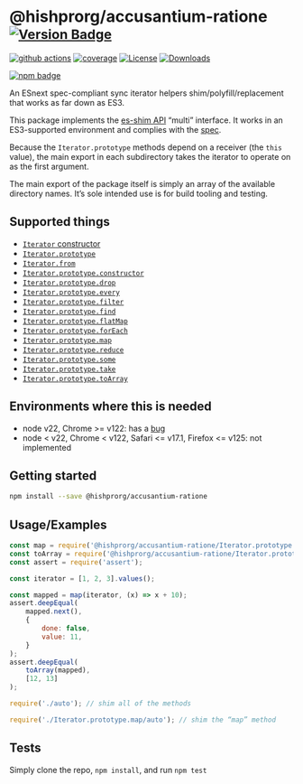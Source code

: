 # @hishprorg/accusantium-ratione <sup>[![Version Badge][npm-version-svg]][package-url]</sup>

[![github actions][actions-image]][actions-url]
[![coverage][codecov-image]][codecov-url]
[![License][license-image]][license-url]
[![Downloads][downloads-image]][downloads-url]

[![npm badge][npm-badge-png]][package-url]

An ESnext spec-compliant sync iterator helpers shim/polyfill/replacement that works as far down as ES3.

This package implements the [es-shim API](https://github.com/es-shims/api) “multi” interface. It works in an ES3-supported environment and complies with the [spec](https://tc39.es/proposal-iterator-helpers/).

Because the `Iterator.prototype` methods depend on a receiver (the `this` value), the main export in each subdirectory takes the iterator to operate on as the first argument.

The main export of the package itself is simply an array of the available directory names. It’s sole intended use is for build tooling and testing.

## Supported things

 - [`Iterator` constructor](https://tc39.es/proposal-iterator-helpers/#sec-iterator-constructor)
 - [`Iterator.prototype`](https://tc39.es/proposal-iterator-helpers/#sec-iterator.prototype)
 - [`Iterator.from`](https://tc39.es/proposal-iterator-helpers/#sec-iterator.from)
 - [`Iterator.prototype.constructor`](https://tc39.es/proposal-iterator-helpers/#sec-iteratorprototype.constructor)
 - [`Iterator.prototype.drop`](https://tc39.es/proposal-iterator-helpers/#sec-iteratorprototype.drop)
 - [`Iterator.prototype.every`](https://tc39.es/proposal-iterator-helpers/#sec-iteratorprototype.every)
 - [`Iterator.prototype.filter`](https://tc39.es/proposal-iterator-helpers/#sec-iteratorprototype.filter)
 - [`Iterator.prototype.find`](https://tc39.es/proposal-iterator-helpers/#sec-iteratorprototype.find)
 - [`Iterator.prototype.flatMap`](https://tc39.es/proposal-iterator-helpers/#sec-iteratorprototype.flatmap)
 - [`Iterator.prototype.forEach`](https://tc39.es/proposal-iterator-helpers/#sec-iteratorprototype.foreach)
 - [`Iterator.prototype.map`](https://tc39.es/proposal-iterator-helpers/#sec-iteratorprototype.map)
 - [`Iterator.prototype.reduce`](https://tc39.es/proposal-iterator-helpers/#sec-iteratorprototype.reduce)
 - [`Iterator.prototype.some`](https://tc39.es/proposal-iterator-helpers/#sec-iteratorprototype.some)
 - [`Iterator.prototype.take`](https://tc39.es/proposal-iterator-helpers/#sec-iteratorprototype.take)
 - [`Iterator.prototype.toArray`](https://tc39.es/proposal-iterator-helpers/#sec-iteratorprototype.toarray)

## Environments where this is needed

 - node v22, Chrome >= v122: has a [bug](https://issues.chromium.org/issues/336839115)
 - node < v22, Chrome < v122, Safari <= v17.1, Firefox <= v125: not implemented

## Getting started

```sh
npm install --save @hishprorg/accusantium-ratione
```

## Usage/Examples

```js
const map = require('@hishprorg/accusantium-ratione/Iterator.prototype.map');
const toArray = require('@hishprorg/accusantium-ratione/Iterator.prototype.toArray');
const assert = require('assert');

const iterator = [1, 2, 3].values();

const mapped = map(iterator, (x) => x + 10);
assert.deepEqual(
	mapped.next(),
    {
        done: false,
        value: 11,
    }
);
assert.deepEqual(
    toArray(mapped),
    [12, 13]
);
```

```js
require('./auto'); // shim all of the methods

require('./Iterator.prototype.map/auto'); // shim the “map” method
```

## Tests
Simply clone the repo, `npm install`, and run `npm test`

[package-url]: https://npmjs.org/package/@hishprorg/accusantium-ratione
[npm-version-svg]: https://versionbadg.es/hishprorg/accusantium-ratione.svg
[deps-svg]: https://david-dm.org/hishprorg/accusantium-ratione.svg
[deps-url]: https://david-dm.org/hishprorg/accusantium-ratione
[dev-deps-svg]: https://david-dm.org/hishprorg/accusantium-ratione/dev-status.svg
[dev-deps-url]: https://david-dm.org/hishprorg/accusantium-ratione#info=devDependencies
[npm-badge-png]: https://nodei.co/npm/@hishprorg/accusantium-ratione.png?downloads=true&stars=true
[license-image]: https://img.shields.io/npm/l/@hishprorg/accusantium-ratione.svg
[license-url]: LICENSE
[downloads-image]: https://img.shields.io/npm/dm/@hishprorg/accusantium-ratione.svg
[downloads-url]: https://npm-stat.com/charts.html?package=@hishprorg/accusantium-ratione
[codecov-image]: https://codecov.io/gh/hishprorg/accusantium-ratione/branch/main/graphs/badge.svg
[codecov-url]: https://app.codecov.io/gh/hishprorg/accusantium-ratione/
[actions-image]: https://img.shields.io/endpoint?url=https://github-actions-badge-u3jn4tfpocch.runkit.sh/hishprorg/accusantium-ratione
[actions-url]: https://github.com/hishprorg/accusantium-ratione/actions
